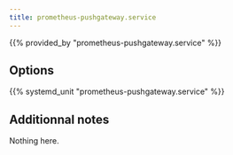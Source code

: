 ```yaml
---
title: prometheus-pushgateway.service
---
```


{{% provided_by "prometheus-pushgateway.service" %}}

## Options

{{% systemd_unit "prometheus-pushgateway.service" %}}

## Additionnal notes

Nothing here.